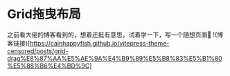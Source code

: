 # Grid拖曳布局
之前看大佬的博客看到的，想着还挺有意思，试着学一下，写一个随想页面🥰
!(博客链接)[https://cainhappyfish.github.io/vitepress-theme-censored/posts/grid-drag%E8%87%AA%E5%AE%9A%E4%B9%89%E5%B8%83%E5%B1%80%E5%88%B6%E4%BD%9C]
